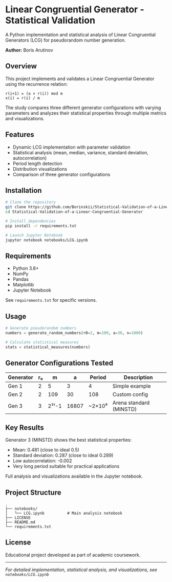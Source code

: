 # Linear Congruential Generator - Statistical Validation

A Python implementation and statistical analysis of Linear Congruential Generators (LCG) for pseudorandom number generation.

**Author:** Boris Arutinov

## Overview

This project implements and validates a Linear Congruential Generator using the recurrence relation:

```
r(i+1) = (a × r(i)) mod m
x(i) = r(i) / m
```

The study compares three different generator configurations with varying parameters and analyzes their statistical properties through multiple metrics and visualizations.

## Features

- Dynamic LCG implementation with parameter validation
- Statistical analysis (mean, median, variance, standard deviation, autocorrelation)
- Period length detection
- Distribution visualizations
- Comparison of three generator configurations

## Installation

```bash
# Clone the repository
git clone https://github.com/Borinskii/Statistical-Validation-of-a-Linear-Congruential-Generator.git
cd Statistical-Validation-of-a-Linear-Congruential-Generator

# Install dependencies
pip install -r requirements.txt

# Launch Jupyter Notebook
jupyter notebook notebooks/LCG.ipynb
```

## Requirements

- Python 3.8+
- NumPy
- Pandas
- Matplotlib
- Jupyter Notebook

See `requirements.txt` for specific versions.

## Usage

```python
# Generate pseudorandom numbers
numbers = generate_random_numbers(r0=2, m=109, a=30, n=1000)

# Calculate statistical measures
stats = statistical_measures(numbers)
```

## Generator Configurations Tested

| Generator | r₀ | m | a | Period | Description |
|-----------|-----|-----|------|---------|-------------|
| Gen 1 | 2 | 5 | 3 | 4 | Simple example |
| Gen 2 | 2 | 109 | 30 | 108 | Custom config |
| Gen 3 | 3 | 2³¹-1 | 16807 | ~2×10⁹ | Arena standard (MINSTD) |

## Key Results

Generator 3 (MINSTD) shows the best statistical properties:
- Mean: 0.481 (close to ideal 0.5)
- Standard deviation: 0.287 (close to ideal 0.289)
- Low autocorrelation: -0.002
- Very long period suitable for practical applications

Full analysis and visualizations available in the Jupyter notebook.

## Project Structure

```
.
├── notebooks/
│   └── LCG.ipynb          # Main analysis notebook
├── LICENSE
├── README.md
└── requirements.txt
```



## License

Educational project developed as part of academic coursework.

---

*For detailed implementation, statistical analysis, and visualizations, see `notebooks/LCG.ipynb`*

